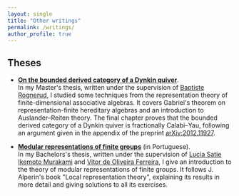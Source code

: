 ```yaml
---
layout: single
title: "Other writings"
permalink: /writings/
author_profile: true
---
```


## Theses

- <a href="/images/theses/Master.pdf" target="_blank" rel="noopener noreferrer"><strong>On the bounded derived category of a Dynkin quiver</strong></a>.  
    In my Master's thesis, written under the supervision of [Baptiste Rognerud](https://webusers.imj-prg.fr/~baptiste.rognerud/), I studied some techniques from the representation theory of finite-dimensional associative algebras. It covers Gabriel's theorem on representation-finite hereditary algebras and an introduction to Auslander–Reiten theory. The final chapter proves that the bounded derived category of a Dynkin quiver is fractionally Calabi–Yau, following an argument given in the appendix of the preprint [arXiv:2012.11927](https://arxiv.org/abs/2012.11927).

- <a href="/images/theses/Bachelor.pdf" target="_blank" rel="noopener noreferrer"><strong>Modular representations of finite groups</strong></a> (in Portuguese).  
    In my Bachelors's thesis, written under the supervision of [Lucia Satie Ikemoto Murakami](https://www.ime.usp.br/ikemoto/) and [Vitor de Oliveira Ferreira](https://www.ime.usp.br/vofer/), I give an introduction to the theory of modular representations of finite groups. It follows J. Alperin's book "Local representation theory", explaining its results in more detail and giving solutions to all its exercises.

